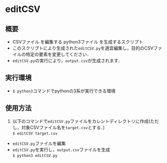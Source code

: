 # editCSV

## 概要
- CSVファイル を編集する python3ファイル を生成するスクリプト
- このスクリプトにより生成された`editCSV.py`を適宜編集し，目的のCSVファイルの特定の要素を変更してください．
- `editCSV.py`の実行により，`output.csv`が生成されます．

## 実行環境
- `$ python3`コマンドでpythonの3系が実行できる環境

## 使用方法
1. 以下のコマンドで`editCSV.py`ファイルをカレントディレクトリに作成(ただし，対象CSVファイル名を`target.csv`とする．)  
`$ editCSV target.csv`
- `editCSV.py`ファイルを編集
- `editCSV.py`を実行し，`output.csv`ファイルを生成  
`$ python3 editCSV.py`
